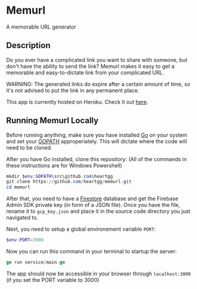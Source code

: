 # Memurl
A memorable URL generator
## Description
Do you ever have a complicated link you want to share with someone, but don't have the ability to send the link? Memurl makes it easy to get a memorable and easy-to-dictate link from your complicated URL. 

WARNING: The generated links do expire after a certain amount of time, so it's not advised to put the link in any permanent place.

This app is currently hosted on Heroku.
Check it out [here](https://memurl.herokuapp.com/).

## Running Memurl Locally
Before running anything, make sure you have installed [Go](https://go.dev/doc/install) on your system and set your [GOPATH](https://go.dev/doc/gopath_code) approperiately. This will dictate where the code will need to be cloned.

After you have Go installed, clone this repository: (All of the commands in these instructions are for Windows Powershell)
```powershell
mkdir $env:GOPATH\src\github.com\heartgg
git clone https://github.com/heartgg/memurl.git
cd memurl
```

After that, you need to have a [Firestore](https://memurl.herokuapp.com/) database and get the Firebase Admin SDK private key (in form of a JSON file). Once you have the file, rename it to `gcp_key.json` and place it in the source code directory you just navigated to.

Next, you need to setup a global environement variable `PORT`:
```powershell
$env:PORT=3000
```

Now you can run this command in your terminal to startup the server:
```go
go run service/main.go
```
The app should now be accessible in your browser through `localhost:3000` (if you set the PORT variable to 3000)

